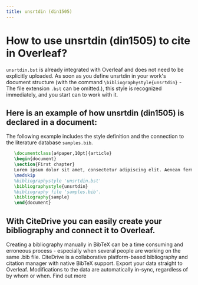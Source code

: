 ```yaml
---
title: unsrtdin (din1505)
---
```


# How to use unsrtdin (din1505) to cite in Overleaf? 
`unsrtdin.bst` is already integrated with Overleaf and does not need to be explicitly uploaded. As soon as you define unsrtdin in your work's document structure (with the command `\bibliographystyle{unsrtdin}` - The file extension `.bst` can be omitted.), this style is recognized immediately, and you start can to work with it.

## Here is an example of how unsrtdin (din1505) is declared in a document:
The following example includes the style definition and the connection to the literature database `samples.bib`.
```tex
   \documentclass[a4paper,10pt]{article}
   \begin{document}
   \section{First chapter}
   Lorem ipsum dolor sit amet, consectetur adipiscing elit. Aenean fermentum justo massa, ut maximus mauris sodales et. Aenean vel elit a erat rhoncus pharetra.
   \medskip
   %bibliographystyle 'unsrtdin.bst'
   \bibliographystyle{unsrtdin}
   %bibliography file 'samples.bib'.
   \bibliography{sample}
   \end{document}
```

## With CiteDrive you can easily create your bibliography and connect it to Overleaf. 
Creating a bibliography manually in BibTeX can be a time consuming and erroneous process - especially when several people are working on the same .bib file. CiteDrive is a collaborative platform-based bibliography and citation manager with native BibTeX support. Export your data straight to Overleaf. Modifications to the data are automatically in-sync, regardless of by whom or when. Find out more